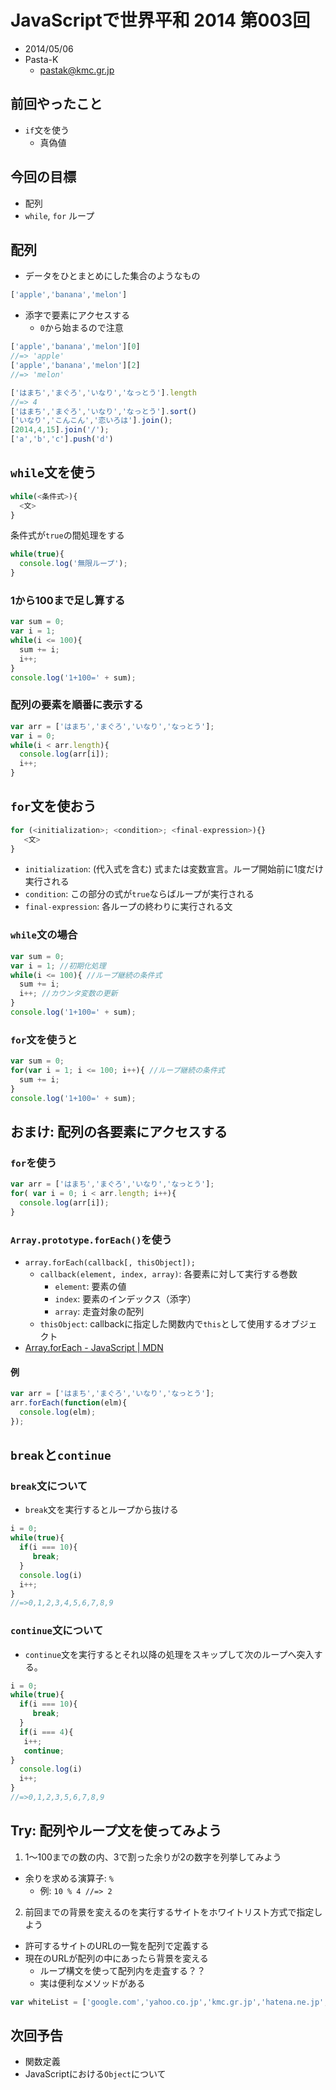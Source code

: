 # JavaScriptで世界平和 2014 第003回

- 2014/05/06
- Pasta-K
  - pastak@kmc.gr.jp

## 前回やったこと

- `if`文を使う
  - 真偽値

## 今回の目標

- 配列
- `while`, `for` ループ

## 配列

- データをひとまとめにした集合のようなもの

```javascript
['apple','banana','melon']
```

- 添字で要素にアクセスする
  - `0`から始まるので注意

```javascript
['apple','banana','melon'][0]
//=> 'apple'
['apple','banana','melon'][2]
//=> 'melon'
```

```javascript
['はまち','まぐろ','いなり','なっとう'].length
//=> 4
['はまち','まぐろ','いなり','なっとう'].sort()
['いなり','こんこん','恋いろは'].join();
[2014,4,15].join('/');
['a','b','c'].push('d')
```

## `while`文を使う

```javascript
while(<条件式>){
  <文>
}
```

条件式が`true`の間処理をする

```javascript
while(true){
  console.log('無限ループ');
}
```

### 1から100まで足し算する

```javascript
var sum = 0;
var i = 1;
while(i <= 100){
  sum += i;
  i++;
}
console.log('1+100=' + sum);
```

### 配列の要素を順番に表示する

```javascript
var arr = ['はまち','まぐろ','いなり','なっとう'];
var i = 0;
while(i < arr.length){
  console.log(arr[i]);
  i++;
}
```

## `for`文を使おう

```javascript
for (<initialization>; <condition>; <final-expression>){}
   <文>
}
```

- `initialization`: (代入式を含む) 式または変数宣言。ループ開始前に1度だけ実行される
- `condition`: この部分の式が`true`ならばループが実行される
- `final-expression`: 各ループの終わりに実行される文

### `while`文の場合

```javascript
var sum = 0;
var i = 1; //初期化処理
while(i <= 100){ //ループ継続の条件式
  sum += i;
  i++; //カウンタ変数の更新
}
console.log('1+100=' + sum);
```

### `for`文を使うと

```javascript
var sum = 0;
for(var i = 1; i <= 100; i++){ //ループ継続の条件式
  sum += i;
}
console.log('1+100=' + sum);
```

## おまけ: 配列の各要素にアクセスする

### `for`を使う

```javascript
var arr = ['はまち','まぐろ','いなり','なっとう'];
for( var i = 0; i < arr.length; i++){
  console.log(arr[i]);
}
```

### `Array.prototype.forEach()`を使う

- `array.forEach(callback[, thisObject]);`
  - `callback(element, index, array)`: 各要素に対して実行する巻数
    - `element`: 要素の値
    - `index`: 要素のインデックス（添字）
    - `array`: 走査対象の配列
  - `thisObject`: callbackに指定した関数内で`this`として使用するオブジェクト
- [Array.forEach - JavaScript \| MDN](https://developer.mozilla.org/ja/docs/Web/JavaScript/Reference/Global_Objects/Array/forEach)

#### 例

```javascript
var arr = ['はまち','まぐろ','いなり','なっとう'];
arr.forEach(function(elm){
  console.log(elm);
});
```

## `break`と`continue`

### `break`文について

- `break`文を実行するとループから抜ける

```javascript
i = 0;
while(true){
  if(i === 10){
     break;
  }  
  console.log(i)
  i++;
}
//=>0,1,2,3,4,5,6,7,8,9
```
### `continue`文について

- `continue`文を実行するとそれ以降の処理をスキップして次のループへ突入する。

```javascript
i = 0;
while(true){
  if(i === 10){
     break;
  }
  if(i === 4){
   i++;
   continue;
}  
  console.log(i)
  i++;
}
//=>0,1,2,3,5,6,7,8,9
```

## Try: 配列やループ文を使ってみよう

1. 1〜100までの数の内、3で割った余りが2の数字を列挙してみよう
  - 余りを求める演算子: `%`
    - 例: `10 % 4 //=> 2`
2. 前回までの背景を変えるのを実行するサイトをホワイトリスト方式で指定しよう
  - 許可するサイトのURLの一覧を配列で定義する
  - 現在のURLが配列の中にあったら背景を変える
    - ループ構文を使って配列内を走査する？？
    - 実は便利なメソッドがある
```javascript
var whiteList = ['google.com','yahoo.co.jp','kmc.gr.jp','hatena.ne.jp','kyoto-u.ac.jp'];
```

## 次回予告

- 関数定義
- JavaScriptにおける`Object`について
